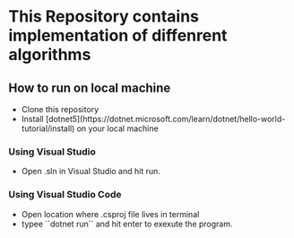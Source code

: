 # This Repository contains implementation of diffenrent algorithms

## How to run on local machine
<ul>
<li>Clone this repository</li>
<li>Install [dotnet5](https://dotnet.microsoft.com/learn/dotnet/hello-world-tutorial/install) on your local machine</li>
</ul>

### Using Visual Studio
<ul>
<li>Open .sln in Visual Studio and hit run.</li>
</ul>

### Using Visual Studio Code
<ul>
<li>Open location where .csproj file lives in terminal</li>
<li>typee ``dotnet run`` and hit enter to exexute the program.</li>
</ul>
